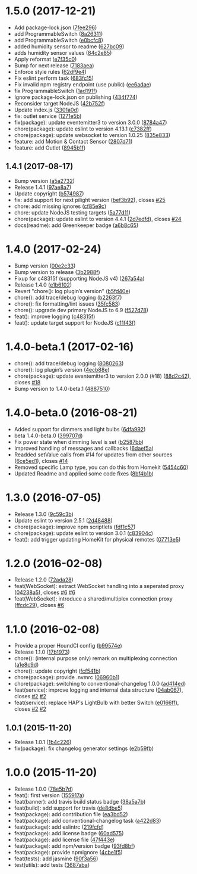 <a name="1.5.0"></a>
# 1.5.0 (2017-12-21)

* Add package-lock.json ([7fee296](https://github.com/knalli/homebridge-pilight/commit/7fee296))
* add ProgrammableSwitch ([8a26311](https://github.com/knalli/homebridge-pilight/commit/8a26311))
* add ProgrammableSwitch ([e0bcfc8](https://github.com/knalli/homebridge-pilight/commit/e0bcfc8))
* added humidity sensor to readme ([627bc09](https://github.com/knalli/homebridge-pilight/commit/627bc09))
* adds humidity sensor values ([84c2e85](https://github.com/knalli/homebridge-pilight/commit/84c2e85))
* Apply reformat ([e7f35c0](https://github.com/knalli/homebridge-pilight/commit/e7f35c0))
* Bump for next release ([7183aea](https://github.com/knalli/homebridge-pilight/commit/7183aea))
* Enforce style rules ([62df9e4](https://github.com/knalli/homebridge-pilight/commit/62df9e4))
* Fix eslint perform task ([683fc15](https://github.com/knalli/homebridge-pilight/commit/683fc15))
* Fix invalid npm registry endpoint (use public) ([ee6adae](https://github.com/knalli/homebridge-pilight/commit/ee6adae))
* fix ProgrammableSwitch ([1ad191f](https://github.com/knalli/homebridge-pilight/commit/1ad191f))
* Ignore package-lock.json on publishing ([434f774](https://github.com/knalli/homebridge-pilight/commit/434f774))
* Reconsider target NodeJS ([42b752f](https://github.com/knalli/homebridge-pilight/commit/42b752f))
* Update index.js ([3301a0d](https://github.com/knalli/homebridge-pilight/commit/3301a0d))
* fix: outlet service ([1271e5b](https://github.com/knalli/homebridge-pilight/commit/1271e5b))
* fix(package): update eventemitter3 to version 3.0.0 ([8784a47](https://github.com/knalli/homebridge-pilight/commit/8784a47))
* chore(package): update eslint to version 4.13.1 ([c7382ff](https://github.com/knalli/homebridge-pilight/commit/c7382ff))
* chore(package): update websocket to version 1.0.25 ([835e833](https://github.com/knalli/homebridge-pilight/commit/835e833))
* feature: add Motion & Contact Sensor ([2807d71](https://github.com/knalli/homebridge-pilight/commit/2807d71))
* feature: add Outlet ([8945b1f](https://github.com/knalli/homebridge-pilight/commit/8945b1f))



<a name="1.4.1"></a>
## 1.4.1 (2017-08-17)

* Bump version ([a5a2732](https://github.com/knalli/homebridge-pilight/commit/a5a2732))
* Release 1.4.1 ([97ae8a7](https://github.com/knalli/homebridge-pilight/commit/97ae8a7))
* Update copyright ([b574987](https://github.com/knalli/homebridge-pilight/commit/b574987))
* fix: add support for next pilight version ([bef3b92](https://github.com/knalli/homebridge-pilight/commit/bef3b92)), closes [#25](https://github.com/knalli/homebridge-pilight/issues/25)
* chore: add missing ignores ([cf85e9c](https://github.com/knalli/homebridge-pilight/commit/cf85e9c))
* chore: update NodeJS testing targets ([5a77d11](https://github.com/knalli/homebridge-pilight/commit/5a77d11))
* chore(package): update eslint to version 4.4.1 ([2d7edfd](https://github.com/knalli/homebridge-pilight/commit/2d7edfd)), closes [#24](https://github.com/knalli/homebridge-pilight/issues/24)
* docs(readme): add Greenkeeper badge ([a6b8c65](https://github.com/knalli/homebridge-pilight/commit/a6b8c65))



<a name="1.4.0"></a>
# 1.4.0 (2017-02-24)

* Bump version ([00e2c33](https://github.com/knalli/homebridge-pilight/commit/00e2c33))
* Bump version to release ([3b2988f](https://github.com/knalli/homebridge-pilight/commit/3b2988f))
* Fixup for c48315f (supporting NodeJS v4) ([267a54a](https://github.com/knalli/homebridge-pilight/commit/267a54a))
* Release 1.4.0 ([e1b6102](https://github.com/knalli/homebridge-pilight/commit/e1b6102))
* Revert "chore(): log plugin’s version" ([b5fd40e](https://github.com/knalli/homebridge-pilight/commit/b5fd40e))
* chore(): add trace/debug logging ([b2263f7](https://github.com/knalli/homebridge-pilight/commit/b2263f7))
* chore(): fix formatting/lint issues ([35fc583](https://github.com/knalli/homebridge-pilight/commit/35fc583))
* chore(): upgrade dev primary NodeJS to 6.9 ([f527d78](https://github.com/knalli/homebridge-pilight/commit/f527d78))
* feat(): improve logging ([c48315f](https://github.com/knalli/homebridge-pilight/commit/c48315f))
* feat(): update target support for NodeJS ([c11f43f](https://github.com/knalli/homebridge-pilight/commit/c11f43f))



<a name="1.4.0-beta.1"></a>
# 1.4.0-beta.1 (2017-02-16)

* chore(): add trace/debug logging ([8080263](https://github.com/knalli/homebridge-pilight/commit/8080263))
* chore(): log plugin’s version ([4ecb88e](https://github.com/knalli/homebridge-pilight/commit/4ecb88e))
* chore(package): update eventemitter3 to version 2.0.0 (#18) ([88d2c42](https://github.com/knalli/homebridge-pilight/commit/88d2c42)), closes [#18](https://github.com/knalli/homebridge-pilight/issues/18)
* Bump version to 1.4.0-beta.1 ([4887510](https://github.com/knalli/homebridge-pilight/commit/4887510))



<a name="1.4.0-beta.0"></a>
# 1.4.0-beta.0 (2016-08-21)

* Added support for dimmers and light bulbs ([6dfa992](https://github.com/knalli/homebridge-pilight/commit/6dfa992))
* beta 1.4.0-beta.0 ([399707d](https://github.com/knalli/homebridge-pilight/commit/399707d))
* Fix power state when dimming level is set ([b2587bb](https://github.com/knalli/homebridge-pilight/commit/b2587bb))
* Improved handling of messages and callbacks ([6daef5a](https://github.com/knalli/homebridge-pilight/commit/6daef5a))
* Readded setValue calls from #14 for updates from other sources ([6ce5ed1](https://github.com/knalli/homebridge-pilight/commit/6ce5ed1)), closes [#14](https://github.com/knalli/homebridge-pilight/issues/14)
* Removed specific Lamp type, you can do this from Homekit ([5454c60](https://github.com/knalli/homebridge-pilight/commit/5454c60))
* Updated Readme and applied some code fixes ([8bf4b1b](https://github.com/knalli/homebridge-pilight/commit/8bf4b1b))



<a name="1.3.0"></a>
# 1.3.0 (2016-07-05)

* Release 1.3.0 ([9c59c3b](https://github.com/knalli/homebridge-pilight/commit/9c59c3b))
* Update eslint to version 2.5.1 ([2d48488](https://github.com/knalli/homebridge-pilight/commit/2d48488))
* chore(package): improve npm scriptlets ([fdf1c57](https://github.com/knalli/homebridge-pilight/commit/fdf1c57))
* chore(package): update eslint to version 3.0.1 ([c83904c](https://github.com/knalli/homebridge-pilight/commit/c83904c))
* feat(): add trigger updating HomeKit for physical remotes ([07713e5](https://github.com/knalli/homebridge-pilight/commit/07713e5))



<a name="1.2.0"></a>
# 1.2.0 (2016-02-08)

* Release 1.2.0 ([72ada28](https://github.com/knalli/homebridge-pilight/commit/72ada28))
* feat(WebSocket): extract WebSocket handling into a seperated proxy ([04238a5](https://github.com/knalli/homebridge-pilight/commit/04238a5)), closes [#6](https://github.com/knalli/homebridge-pilight/issues/6) [#6](https://github.com/knalli/homebridge-pilight/issues/6)
* feat(WebSocket): introduce a shared/multiplex connection proxy ([ffcdc29](https://github.com/knalli/homebridge-pilight/commit/ffcdc29)), closes [#6](https://github.com/knalli/homebridge-pilight/issues/6)



<a name="1.1.0"></a>
# 1.1.0 (2016-02-08)

* Provide a proper HoundCI config ([b99574e](https://github.com/knalli/homebridge-pilight/commit/b99574e))
* Release 1.1.0 ([17b1973](https://github.com/knalli/homebridge-pilight/commit/17b1973))
* chore(): (internal purpose only) remark on multiplexing connection ([a1e8c9d](https://github.com/knalli/homebridge-pilight/commit/a1e8c9d))
* chore(): update copyright ([fcf541b](https://github.com/knalli/homebridge-pilight/commit/fcf541b))
* chore(package): provide .nvmrc ([06960b1](https://github.com/knalli/homebridge-pilight/commit/06960b1))
* chore(package): switching to conventional-changelog 1.0.0 ([ad414ed](https://github.com/knalli/homebridge-pilight/commit/ad414ed))
* feat(service): improve logging and internal data structure ([04ab067](https://github.com/knalli/homebridge-pilight/commit/04ab067)), closes [#2](https://github.com/knalli/homebridge-pilight/issues/2) [#2](https://github.com/knalli/homebridge-pilight/issues/2)
* feat(service): replace HAP's LightBulb with better Switch ([e0166ff](https://github.com/knalli/homebridge-pilight/commit/e0166ff)), closes [#2](https://github.com/knalli/homebridge-pilight/issues/2) [#2](https://github.com/knalli/homebridge-pilight/issues/2)



<a name="1.0.1"></a>
## 1.0.1 (2015-11-20)

* Release 1.0.1 ([1b4c226](https://github.com/knalli/homebridge-pilight/commit/1b4c226))
* fix(package): fix changelog generator settings ([e2b59fb](https://github.com/knalli/homebridge-pilight/commit/e2b59fb))



<a name="1.0.0"></a>
# 1.0.0 (2015-11-20)

* Release 1.0.0 ([78e5b7d](https://github.com/knalli/homebridge-pilight/commit/78e5b7d))
* feat(): first version ([155917a](https://github.com/knalli/homebridge-pilight/commit/155917a))
* feat(banner): add travis build status badge ([38a5a7b](https://github.com/knalli/homebridge-pilight/commit/38a5a7b))
* feat(build): add support for travis ([de8dbe5](https://github.com/knalli/homebridge-pilight/commit/de8dbe5))
* feat(package): add contribution file ([ea3bd52](https://github.com/knalli/homebridge-pilight/commit/ea3bd52))
* feat(package): add conventional-changelog task ([a422d83](https://github.com/knalli/homebridge-pilight/commit/a422d83))
* feat(package): add eslintrc ([219fcfd](https://github.com/knalli/homebridge-pilight/commit/219fcfd))
* feat(package): add license badge ([60ad575](https://github.com/knalli/homebridge-pilight/commit/60ad575))
* feat(package): add license file ([47f443e](https://github.com/knalli/homebridge-pilight/commit/47f443e))
* feat(package): add npm/version badge ([93fd8bf](https://github.com/knalli/homebridge-pilight/commit/93fd8bf))
* feat(package): provide npmignore ([4cbe1f5](https://github.com/knalli/homebridge-pilight/commit/4cbe1f5))
* feat(tests): add jasmine ([90f3a56](https://github.com/knalli/homebridge-pilight/commit/90f3a56))
* test(utils): add tests ([3687aba](https://github.com/knalli/homebridge-pilight/commit/3687aba))




